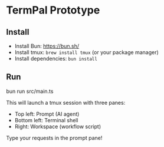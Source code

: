 # TermPal Prototype

## Install

- Install Bun: https://bun.sh/
- Install tmux: `brew install tmux` (or your package manager)
- Install dependencies: `bun install`

## Run
bun run src/main.ts

This will launch a tmux session with three panes:
- Top left: Prompt (AI agent)
- Bottom left: Terminal shell
- Right: Workspace (workflow script)

Type your requests in the prompt pane!
